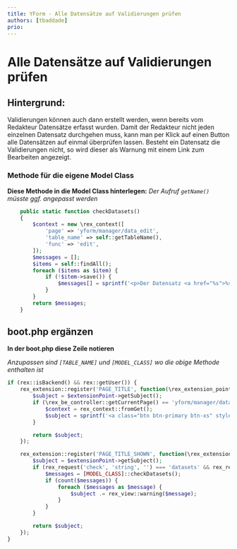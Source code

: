 ```yaml
---
title: YForm - Alle Datensätze auf Validierungen prüfen
authors: [tbaddade]
prio:
---
```


# Alle Datensätze auf Validierungen prüfen

## Hintergrund:

Validierungen können auch dann erstellt werden, wenn bereits vom Redakteur Datensätze erfasst wurden. Damit der Redakteur nicht jeden einzelnen Datensatz durchgehen muss, kann man per Klick auf einen Button alle Datensätzen auf einmal überprüfen lassen. Besteht ein Datensatz die Validierungen nicht, so wird dieser als Warnung mit einem Link zum Bearbeiten angezeigt.

### Methode für die eigene Model Class

**Diese Methode in die Model Class hinterlegen:**
_Der Aufruf `getName()` müsste ggf. angepasst werden_

```php
    public static function checkDatasets()
    {
        $context = new \rex_context([
            'page' => 'yform/manager/data_edit',
            'table_name' => self::getTableName(),
            'func' => 'edit',
        ]);
        $messages = [];
        $items = self::findAll();
        foreach ($items as $item) {
            if (!$item->save()) {
                $messages[] = sprintf('<p>Der Datensatz <a href="%s">%s</a> hat folgende Fehler</p><ul><li>%s</li></ul>', $context->getUrl(['data_id' => $item->getId()]), $item->getName(), implode('</li><li>', $item->getMessages()));
            }
        }
        return $messages;
    }
```

## boot.php ergänzen

**In der boot.php diese Zeile notieren**

_Anzupassen sind `[TABLE_NAME]` und `[MODEL_CLASS]` wo die obige Methode enthalten ist_
```php
if (rex::isBackend() && rex::getUser()) {
    rex_extension::register('PAGE_TITLE', function(\rex_extension_point $extensionPoint) {
        $subject = $extensionPoint->getSubject();
        if (\rex_be_controller::getCurrentPage() == 'yform/manager/data_edit' && rex_request('table_name') == '[TABLE_NAME]') {
            $context = rex_context::fromGet();
            $subject = sprintf('<a class="btn btn-primary btn-xs" style="float: right;" href="%s">Datensätze überprüfen</a>', $context->getUrl(['check' => 'datasets'])).$subject;
        }

        return $subject;
    });

    rex_extension::register('PAGE_TITLE_SHOWN', function(\rex_extension_point $extensionPoint) {
        $subject = $extensionPoint->getSubject();
        if (rex_request('check', 'string', '') === 'datasets' && rex_request('table_name') == '[TABLE_NAME]') {
            $messages = [MODEL_CLASS]::checkDatasets();
            if (count($messages)) {
                foreach ($messages as $message) {
                    $subject .= rex_view::warning($message);
                }
            }
        }

        return $subject;
    });
}
```
